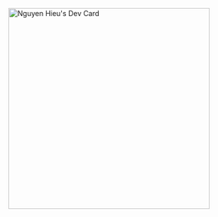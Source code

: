 
<!--
**Mhieu100/Mhieu100** is a ✨ _special_ ✨ repository because its `README.md` (this file) appears on your GitHub profile.

Here are some ideas to get you started:

- 🔭 I’m currently working on ...
- 🌱 I’m currently learning ...
- 👯 I’m looking to collaborate on ...
- 🤔 I’m looking for help with ...
- 💬 Ask me about ...
- 📫 How to reach me: ...
- 😄 Pronouns: ...
- ⚡ Fun fact: ...
-->


<a href="https://app.daily.dev/mhieu100"><img src="https://api.daily.dev/devcards/2365da53ae554e2791f94366acde978e.png?r=s5j" width="400" alt="Nguyen Hieu's Dev Card"/></a>

<br/>

<!-- <a href="https://cloud.appwrite.io/card/64513baa310796428b9e">
	<img width="350" src="https://cloud.appwrite.io/v1/cards/cloud?userId=64513baa310796428b9e" alt="Appwrite Cloud Card" />
</a>
 -->
